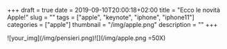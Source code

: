 +++
draft = true
date = 2019-09-10T20:00:18+02:00
title = "Ecco le novità Apple!"
slug = ""
tags = ["apple", "keynote", "iphone", "iphone11"]
categories = ["apple"]
thumbnail = "/img/apple.png"
description = ""
+++
<DIV align="justify">
<DIV  style="float:left;">![your_img](/img/pensieri.png)</DIV>
  
![](/img/apple.png =50X)
